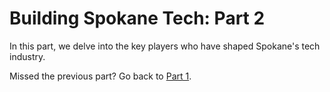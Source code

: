 # Building Spokane Tech: Part 2

In this part, we delve into the key players who have shaped Spokane's tech industry.

Missed the previous part? Go back to [Part 1](part-01.md).
